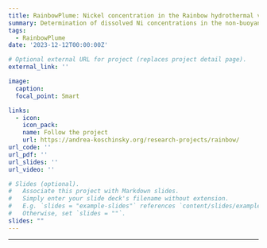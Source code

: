 ```yaml
---
title: RainbowPlume: Nickel concentration in the Rainbow hydrothermal vent using voltammetry
summary: Determination of dissolved Ni concentrations in the non-buoyant plume samples using Adsorptive Cathodic Stripping Voltammetry.
tags:
  - RainbowPlume
date: '2023-12-12T00:00:00Z'

# Optional external URL for project (replaces project detail page).
external_link: ''

image:
  caption: 
  focal_point: Smart

links:
  - icon: 
    icon_pack: 
    name: Follow the project
    url: https://andrea-koschinsky.org/research-projects/rainbow/
url_code: ''
url_pdf: ''
url_slides: ''
url_video: ''

# Slides (optional).
#   Associate this project with Markdown slides.
#   Simply enter your slide deck's filename without extension.
#   E.g. `slides = "example-slides"` references `content/slides/example-slides.md`.
#   Otherwise, set `slides = ""`.
slides: ""
---
```


---

